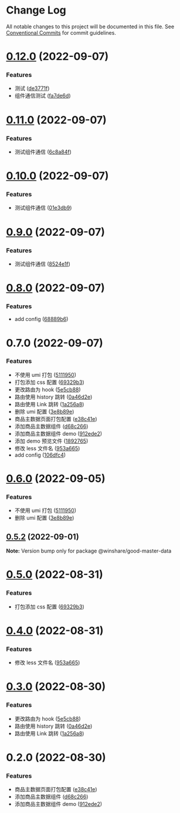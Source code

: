 # Change Log

All notable changes to this project will be documented in this file. See [Conventional Commits](https://conventionalcommits.org) for commit guidelines.

# [0.12.0](http://idp-gitlab.winshare.com.cn/operation-winshare/winshare-ui/compare/@winshare/good-master-data@0.11.0...@winshare/good-master-data@0.12.0) (2022-09-07)

### Features

- 测试 ([de3771f](http://idp-gitlab.winshare.com.cn/operation-winshare/winshare-ui/commit/de3771f2c44f26332751bd0549f68f570c24411d))
- 组件通信测试 ([fa7de6d](http://idp-gitlab.winshare.com.cn/operation-winshare/winshare-ui/commit/fa7de6dd795273bc5f45e04af4c02d5063125cf2))

# [0.11.0](http://idp-gitlab.winshare.com.cn/operation-winshare/winshare-ui/compare/@winshare/good-master-data@0.10.0...@winshare/good-master-data@0.11.0) (2022-09-07)

### Features

- 测试组件通信 ([6c8a84f](http://idp-gitlab.winshare.com.cn/operation-winshare/winshare-ui/commit/6c8a84fa6a4cecaf036e4ebbbc2c8b17134c6116))

# [0.10.0](http://idp-gitlab.winshare.com.cn/operation-winshare/winshare-ui/compare/@winshare/good-master-data@0.9.0...@winshare/good-master-data@0.10.0) (2022-09-07)

### Features

- 测试组件通信 ([01e3db9](http://idp-gitlab.winshare.com.cn/operation-winshare/winshare-ui/commit/01e3db94b1c4bd3c75ddcdc978f2102d34e72164))

# [0.9.0](http://idp-gitlab.winshare.com.cn/operation-winshare/winshare-ui/compare/@winshare/good-master-data@0.8.0...@winshare/good-master-data@0.9.0) (2022-09-07)

### Features

- 测试组件通信 ([8524e1f](http://idp-gitlab.winshare.com.cn/operation-winshare/winshare-ui/commit/8524e1f757e23cc043f6ddb003e5091fbd73b2f1))

# [0.8.0](http://idp-gitlab.winshare.com.cn/operation-winshare/winshare-ui/compare/@winshare/good-master-data@0.7.0...@winshare/good-master-data@0.8.0) (2022-09-07)

### Features

- add config ([68889b6](http://idp-gitlab.winshare.com.cn/operation-winshare/winshare-ui/commit/68889b6573c3a701c110d21f94fb6c78b5428bd2))

# 0.7.0 (2022-09-07)

### Features

- 不使用 umi 打包 ([5111950](http://idp-gitlab.winshare.com.cn/operation-winshare/winshare-ui/commit/511195087fac1b9b671ef5ba2585a1c69ef75f2d))
- 打包添加 css 配置 ([69329b3](http://idp-gitlab.winshare.com.cn/operation-winshare/winshare-ui/commit/69329b33ffbcb696731810659b54e121ce653dc7))
- 更改路由为 hook ([5e5cb88](http://idp-gitlab.winshare.com.cn/operation-winshare/winshare-ui/commit/5e5cb88678d41f28eeacbc8024f8c6b7a24e618a))
- 路由使用 history 跳转 ([0a46d2e](http://idp-gitlab.winshare.com.cn/operation-winshare/winshare-ui/commit/0a46d2ed8816169dc63acfdfb601708ab166f529))
- 路由使用 Link 跳转 ([1a256a8](http://idp-gitlab.winshare.com.cn/operation-winshare/winshare-ui/commit/1a256a8ca783a3f66933dd92f8cabaeb75ef4d39))
- 删除 umi 配置 ([3e8b89e](http://idp-gitlab.winshare.com.cn/operation-winshare/winshare-ui/commit/3e8b89e10e9756629895852eb93bc3b14b72eba9))
- 商品主数据页面打包配置 ([e38c41e](http://idp-gitlab.winshare.com.cn/operation-winshare/winshare-ui/commit/e38c41ecb1aabdbefd0c219a6351ec306660ff76))
- 添加商品主数据组件 ([d68c266](http://idp-gitlab.winshare.com.cn/operation-winshare/winshare-ui/commit/d68c2667ea180ee8179fdd87444c5c757d2f48f9))
- 添加商品主数据组件 demo ([912ede2](http://idp-gitlab.winshare.com.cn/operation-winshare/winshare-ui/commit/912ede26f78bcd4659fdf3745b8ee1b6965dd3d2))
- 添加 demo 预览文件 ([1892765](http://idp-gitlab.winshare.com.cn/operation-winshare/winshare-ui/commit/18927657412bc2d853b7822b2d18ce65e95779f2))
- 修改 less 文件名 ([953a665](http://idp-gitlab.winshare.com.cn/operation-winshare/winshare-ui/commit/953a665d2a6ad07ae7ec173ea9a44f6fdac2696e))
- add config ([106dfc4](http://idp-gitlab.winshare.com.cn/operation-winshare/winshare-ui/commit/106dfc4f7d5798bccbb223e43295f43a4b1dc075))

# [0.6.0](http://idp-gitlab.winshare.com.cn/operation-winshare/winshare-ui/compare/@winshare/good-master-data@0.5.2...@winshare/good-master-data@0.6.0) (2022-09-05)

### Features

- 不使用 umi 打包 ([5111950](http://idp-gitlab.winshare.com.cn/operation-winshare/winshare-ui/commit/511195087fac1b9b671ef5ba2585a1c69ef75f2d))
- 删除 umi 配置 ([3e8b89e](http://idp-gitlab.winshare.com.cn/operation-winshare/winshare-ui/commit/3e8b89e10e9756629895852eb93bc3b14b72eba9))

## [0.5.2](http://idp-gitlab.winshare.com.cn/operation-winshare/winshare-ui/compare/@winshare/good-master-data@0.5.1...@winshare/good-master-data@0.5.2) (2022-09-01)

**Note:** Version bump only for package @winshare/good-master-data

# [0.5.0](http://idp-gitlab.winshare.com.cn/operation-winshare/winshare-ui/compare/@winshare/good-master-data@0.4.0...@winshare/good-master-data@0.5.0) (2022-08-31)

### Features

- 打包添加 css 配置 ([69329b3](http://idp-gitlab.winshare.com.cn/operation-winshare/winshare-ui/commit/69329b33ffbcb696731810659b54e121ce653dc7))

# [0.4.0](http://idp-gitlab.winshare.com.cn/operation-winshare/winshare-ui/compare/@winshare/good-master-data@0.3.0...@winshare/good-master-data@0.4.0) (2022-08-31)

### Features

- 修改 less 文件名 ([953a665](http://idp-gitlab.winshare.com.cn/operation-winshare/winshare-ui/commit/953a665d2a6ad07ae7ec173ea9a44f6fdac2696e))

# [0.3.0](http://idp-gitlab.winshare.com.cn/operation-winshare/winshare-ui/compare/@winshare/good-master-data@0.2.0...@winshare/good-master-data@0.3.0) (2022-08-30)

### Features

- 更改路由为 hook ([5e5cb88](http://idp-gitlab.winshare.com.cn/operation-winshare/winshare-ui/commit/5e5cb88678d41f28eeacbc8024f8c6b7a24e618a))
- 路由使用 history 跳转 ([0a46d2e](http://idp-gitlab.winshare.com.cn/operation-winshare/winshare-ui/commit/0a46d2ed8816169dc63acfdfb601708ab166f529))
- 路由使用 Link 跳转 ([1a256a8](http://idp-gitlab.winshare.com.cn/operation-winshare/winshare-ui/commit/1a256a8ca783a3f66933dd92f8cabaeb75ef4d39))

# 0.2.0 (2022-08-30)

### Features

- 商品主数据页面打包配置 ([e38c41e](http://idp-gitlab.winshare.com.cn/operation-winshare/winshare-ui/commit/e38c41ecb1aabdbefd0c219a6351ec306660ff76))
- 添加商品主数据组件 ([d68c266](http://idp-gitlab.winshare.com.cn/operation-winshare/winshare-ui/commit/d68c2667ea180ee8179fdd87444c5c757d2f48f9))
- 添加商品主数据组件 demo ([912ede2](http://idp-gitlab.winshare.com.cn/operation-winshare/winshare-ui/commit/912ede26f78bcd4659fdf3745b8ee1b6965dd3d2))
